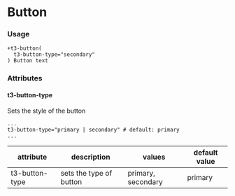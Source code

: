 # Button


### Usage
```pug
+t3-button(
  t3-button-type="secondary"
) Button text
```


### Attributes

#### t3-button-type

Sets the style of the button

```pug
...
t3-button-type="primary | secondary" # default: primary
...
```

| attribute      | description             | values             | default value |
| -------------- | ----------------------- | ------------------ | ------------- |
| t3-button-type | sets the type of button | primary, secondary | primary       |
